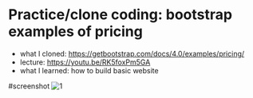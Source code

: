 # Practice/clone coding: bootstrap examples of pricing 
- what I cloned: https://getbootstrap.com/docs/4.0/examples/pricing/
- lecture: https://youtu.be/RK5foxPm5GA 
- what I learned: how to build basic website 

#screenshot
![1](https://user-images.githubusercontent.com/61341571/95642234-326fb380-0ae2-11eb-8674-e42ed7192cf6.jpg)


